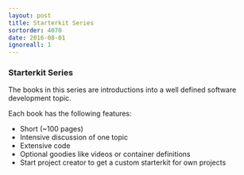 ```yaml
---
layout: post
title: Starterkit Series
sortorder: 4070
date: 2016-08-01
ignoreall: 1
---
```


### Starterkit Series

The books in this series are introductions into a well defined software development topic.

Each book has the following features:

* Short (~100 pages)
* Intensive discussion of one topic
* Extensive code
* Optional goodies like videos or container definitions
* Start project creator to get a custom starterkit for own projects
